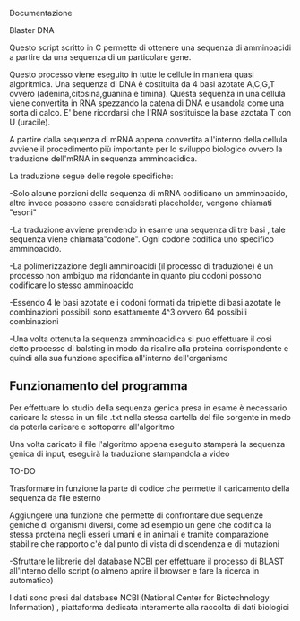 Documentazione 

Blaster DNA



Questo script scritto in C permette di ottenere una sequenza di amminoacidi a partire da una sequenza di un particolare gene. 



Questo processo viene eseguito in tutte le cellule in maniera quasi algoritmica. Una sequenza di DNA è costituita da 4 basi azotate A,C,G,T ovvero (adenina,citosina,guanina e timina). Questa sequenza in una cellula viene convertita in RNA spezzando la catena di DNA e usandola come una sorta di calco. E' bene ricordarsi che l'RNA sostituisce la base azotata T con U (uracile).



A partire dalla sequenza di mRNA appena convertita all'interno della cellula avviene il procedimento più importante per lo sviluppo biologico ovvero la traduzione dell'mRNA in sequenza amminoacidica.

La traduzione segue delle regole specifiche:

-Solo alcune porzioni della sequenza di mRNA codificano un amminoacido, altre invece possono essere considerati placeholder, vengono chiamati "esoni"

-La traduzione avviene prendendo in esame una sequenza di tre basi , tale sequenza viene chiamata"codone". Ogni codone codifica uno specifico amminoacido.

-La polimerizzazione degli amminoacidi (il processo di traduzione) è un processo non ambiguo ma ridondante in quanto piu codoni possono codificare lo stesso amminoacido

-Essendo 4 le basi azotate e i codoni formati da triplette di basi azotate le combinazioni possibili sono esattamente 4^3 ovvero 64 possibili combinazioni

-Una volta ottenuta la sequenza amminoacidica si puo effettuare il cosi detto processo di balsting in modo da risalire alla proteina corrispondente e quindi alla sua funzione specifica all'interno dell'organismo


<h2>Funzionamento del programma</h2>

Per effettuare lo studio della sequenza genica presa in esame è necessario caricare la stessa in un file .txt nella stessa cartella del file sorgente in modo da poterla caricare e sottoporre all'algoritmo

Una volta caricato il file l'algoritmo appena eseguito stamperà la sequenza genica di input, eseguirà la traduzione stampandola a video



TO-DO

Trasformare in funzione la parte di codice che permette il caricamento della sequenza da file esterno



Aggiungere una funzione che permette di confrontare due sequenze geniche di organismi diversi, come ad esempio un gene che codifica la stessa proteina negli esseri umani e in animali e tramite comparazione stabilire che rapporto c'è dal punto di vista di discendenza e di mutazioni 



-Sfruttare le librerie del database NCBI per effettuare il processo di BLAST all'interno dello script (o almeno aprire il browser e fare la ricerca in automatico)



I dati sono presi dal database NCBI (National Center for Biotechnology Information) , piattaforma dedicata interamente alla raccolta di dati biologici





